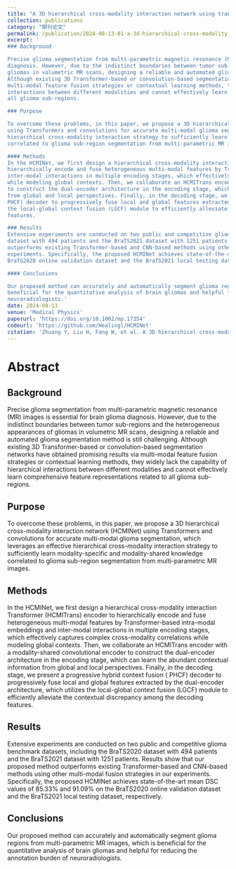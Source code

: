 ```yaml
---
title: "A 3D hierarchical cross-modality interaction network using transformers and convolutions for brain glioma segmentation in MR images"
collection: publications
category: "期刊论文"
permalink: /publication/2024-08-13-01-a-3d-hierarchical-cross-modality-interaction-network-using-transformers-and-convolutions-for-brain-glioma-segmentation-in-mr-images
excerpt: '
### Background

Precise glioma segmentation from multi-parametric magnetic resonance (MR) images is essential for brain glioma
diagnosis. However, due to the indistinct boundaries between tumor sub-regions and the heterogeneous appearances of
gliomas in volumetric MR scans, designing a reliable and automated glioma segmentation method is still challenging.
Although existing 3D Transformer-based or convolution-based segmentation networks have obtained promising results via
multi-modal feature fusion strategies or contextual learning methods, they widely lack the capability of hierarchical
interactions between different modalities and cannot effectively learn comprehensive feature representations related to
all glioma sub-regions.

### Purpose

To overcome these problems, in this paper, we propose a 3D hierarchical cross-modality interaction network (HCMINet)
using Transformers and convolutions for accurate multi-modal glioma segmentation, which leverages an effective
hierarchical cross-modality interaction strategy to sufficiently learn modality-specific and modality-shared knowledge
correlated to glioma sub-region segmentation from multi-parametric MR images.

#### Methods
In the HCMINet, we first design a hierarchical cross-modality interaction Transformer (HCMITrans) encoder to
hierarchically encode and fuse heterogeneous multi-modal features by Transformer-based intra-modal embeddings and
inter-modal interactions in multiple encoding stages, which effectively captures complex cross-modality correlations
while modeling global contexts. Then, we collaborate an HCMITrans encoder with a modality-shared convolutional encoder
to construct the dual-encoder architecture in the encoding stage, which can learn the abundant contextual information
from global and local perspectives. Finally, in the decoding stage, we present a progressive hybrid context fusion (
PHCF) decoder to progressively fuse local and global features extracted by the dual-encoder architecture, which utilizes
the local-global context fusion (LGCF) module to efficiently alleviate the contextual discrepancy among the decoding
features.

### Results
Extensive experiments are conducted on two public and competitive glioma benchmark datasets, including the BraTS2020
dataset with 494 patients and the BraTS2021 dataset with 1251 patients. Results show that our proposed method
outperforms existing Transformer-based and CNN-based methods using other multi-modal fusion strategies in our
experiments. Specifically, the proposed HCMINet achieves state-of-the-art mean DSC values of 85.33% and 91.09% on the
BraTS2020 online validation dataset and the BraTS2021 local testing dataset, respectively.

#### Conclusions

Our proposed method can accurately and automatically segment glioma regions from multi-parametric MR images, which is
beneficial for the quantitative analysis of brain gliomas and helpful for reducing the annotation burden of
neuroradiologists.'
date: 2024-08-13
venue: 'Medical Physics'
paperurl: 'https://doi.org/10.1002/mp.17354'
codeurl: 'https://github.com/Healingl/HCMINet'
citation: 'Zhuang Y, Liu H, Fang W, et al. A 3D hierarchical cross‐modality interaction network using transformers and convolutions for brain glioma segmentation in MR images[J]. Medical Physics, 2024, 51(11): 8371-8389.'
---
```


# Abstract

## Background

Precise glioma segmentation from multi-parametric magnetic resonance (MR) images is essential for brain glioma
diagnosis. However, due to the indistinct boundaries between tumor sub-regions and the heterogeneous appearances of
gliomas in volumetric MR scans, designing a reliable and automated glioma segmentation method is still challenging.
Although existing 3D Transformer-based or convolution-based segmentation networks have obtained promising results via
multi-modal feature fusion strategies or contextual learning methods, they widely lack the capability of hierarchical
interactions between different modalities and cannot effectively learn comprehensive feature representations related to
all glioma sub-regions.

## Purpose

To overcome these problems, in this paper, we propose a 3D hierarchical cross-modality interaction network (HCMINet)
using Transformers and convolutions for accurate multi-modal glioma segmentation, which leverages an effective
hierarchical cross-modality interaction strategy to sufficiently learn modality-specific and modality-shared knowledge
correlated to glioma sub-region segmentation from multi-parametric MR images.

## Methods

In the HCMINet, we first design a hierarchical cross-modality interaction Transformer (HCMITrans) encoder to
hierarchically encode and fuse heterogeneous multi-modal features by Transformer-based intra-modal embeddings and
inter-modal interactions in multiple encoding stages, which effectively captures complex cross-modality correlations
while modeling global contexts. Then, we collaborate an HCMITrans encoder with a modality-shared convolutional encoder
to construct the dual-encoder architecture in the encoding stage, which can learn the abundant contextual information
from global and local perspectives. Finally, in the decoding stage, we present a progressive hybrid context fusion (
PHCF) decoder to progressively fuse local and global features extracted by the dual-encoder architecture, which utilizes
the local-global context fusion (LGCF) module to efficiently alleviate the contextual discrepancy among the decoding
features.

## Results

Extensive experiments are conducted on two public and competitive glioma benchmark datasets, including the BraTS2020
dataset with 494 patients and the BraTS2021 dataset with 1251 patients. Results show that our proposed method
outperforms existing Transformer-based and CNN-based methods using other multi-modal fusion strategies in our
experiments. Specifically, the proposed HCMINet achieves state-of-the-art mean DSC values of 85.33% and 91.09% on the
BraTS2020 online validation dataset and the BraTS2021 local testing dataset, respectively.

## Conclusions

Our proposed method can accurately and automatically segment glioma regions from multi-parametric MR images, which is
beneficial for the quantitative analysis of brain gliomas and helpful for reducing the annotation burden of
neuroradiologists.
